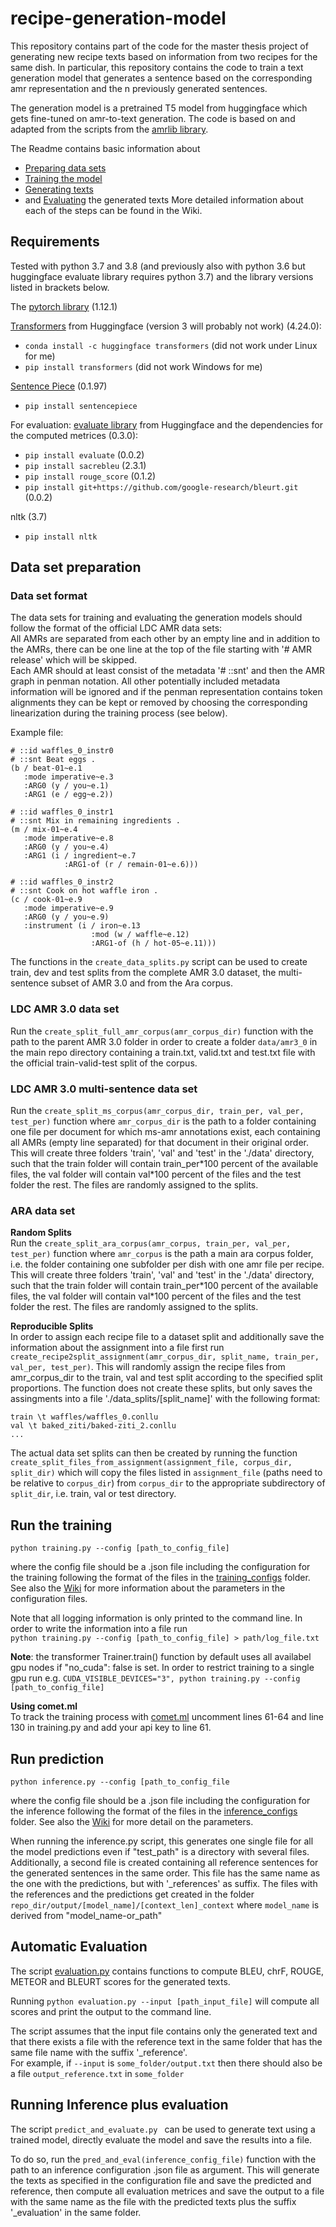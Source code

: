 # recipe-generation-model

This repository contains part of the code for the master thesis project of generating new recipe texts based on information from two recipes for the same dish. In particular, this repository contains the code to train a text generation model that generates a sentence based on the corresponding amr representation and the n previously generated sentences. 

The generation model is a pretrained T5 model from huggingface which gets fine-tuned on amr-to-text generation. The code is based on and adapted from the scripts from the [amrlib library](https://github.com/bjascob/amrlib).

The Readme contains basic information about
* [Preparing data sets](https://github.com/interactive-cookbook/recipe-generation-model#data-set-preparation)
* [Training the model](https://github.com/interactive-cookbook/recipe-generation-model#run-the-training)
* [Generating texts](https://github.com/interactive-cookbook/recipe-generation-model#run-prediction)
* and [Evaluating](https://github.com/interactive-cookbook/recipe-generation-model#automatic-evaluation) the generated texts
More detailed information about each of the steps can be found in the Wiki.

## Requirements 
Tested with python 3.7 and 3.8 (and previously also with python 3.6 but huggingface evaluate library requires python 3.7) and the library versions listed in brackets below.

The [pytorch library](https://pytorch.org/get-started/locally/) (1.12.1)

[Transformers](https://huggingface.co/docs/transformers/installation#install-with-conda) from Huggingface (version 3 will probably not work) (4.24.0):
* `conda install -c huggingface transformers` (did not work under Linux for me)
* `pip install transformers` (did not work Windows for me)

[Sentence Piece](https://github.com/google/sentencepiece#installation) (0.1.97)
* `pip install sentencepiece`

For evaluation: [evaluate library](https://huggingface.co/docs/evaluate/index) from Huggingface and the dependencies for the computed metrices (0.3.0):
* `pip install evaluate` (0.0.2)
* `pip install sacrebleu` (2.3.1)
* `pip install rouge_score` (0.1.2)
* `pip install git+https://github.com/google-research/bleurt.git` (0.0.2)

nltk (3.7)
* `pip install nltk`

## Data set preparation

### Data set format

The data sets for training and evaluating the generation models should follow the format of the official LDC AMR data sets: <br>
All AMRs are separated from each other by an empty line and in addition to the AMRs, there can be one line at the top of the file starting with '# AMR release' which will be skipped. <br>
Each AMR should at least consist of the metadata '# ::snt' and then the AMR graph in penman notation. All other potentially included metadata information will be ignored and if the penman representation contains token alignments they can be kept or removed by choosing the corresponding linearization during the training process (see below). 

Example file:
```
# ::id waffles_0_instr0
# ::snt Beat eggs .
(b / beat-01~e.1
   :mode imperative~e.3
   :ARG0 (y / you~e.1)
   :ARG1 (e / egg~e.2))

# ::id waffles_0_instr1
# ::snt Mix in remaining ingredients .
(m / mix-01~e.4
   :mode imperative~e.8
   :ARG0 (y / you~e.4)
   :ARG1 (i / ingredient~e.7
            :ARG1-of (r / remain-01~e.6)))

# ::id waffles_0_instr2
# ::snt Cook on hot waffle iron .
(c / cook-01~e.9
   :mode imperative~e.9
   :ARG0 (y / you~e.9)
   :instrument (i / iron~e.13
                  :mod (w / waffle~e.12)
                  :ARG1-of (h / hot-05~e.11)))
```

The functions in the `create_data_splits.py` script can be used to create train, dev and test splits from the complete AMR 3.0 dataset, the multi-sentence subset of AMR 3.0 and from the Ara corpus.

### LDC AMR 3.0 data set

Run the `create_split_full_amr_corpus(amr_corpus_dir)` function with the path to the parent AMR 3.0 folder in order to create a folder `data/amr3_0` in the main repo directory containing a train.txt, valid.txt and test.txt file with the official train-valid-test split of the corpus.

### LDC AMR 3.0 multi-sentence data set

Run the `create_split_ms_corpus(amr_corpus_dir, train_per, val_per, test_per)` function where `amr_corpus_dir` is the path to a folder containing one file per document for which ms-amr annotations exist, each containing all AMRs (empty line separated) for that document in their original order. This will create three folders 'train', 'val' and 'test' in the './data' directory, such that the train folder will contain train_per\*100 percent of the available files, the val folder will contain val\*100 percent of the files and the test folder the rest. The files are randomly assigned to the splits.

### ARA data set

**Random Splits**<br>
Run the `create_split_ara_corpus(amr_corpus, train_per, val_per, test_per)` function where `amr_corpus` is the path a main ara corpus folder, i.e. the folder containing one subfolder per dish with one amr file per recipe. This will create three folders 'train', 'val' and 'test' in the './data' directory, such that the train folder will contain train_per\*100 percent of the available files, the val folder will contain val\*100 percent of the files and the test folder the rest. The files are randomly assigned to the splits.

**Reproducible Splits**<br>
In order to assign each recipe file to a dataset split and additionally save the information about the assignment into a file first run `create_recipe2split_assignment(amr_corpus_dir, split_name, train_per, val_per, test_per)`. This will randomly assign the recipe files from amr_corpus_dir to the train, val and test split according to the specified split proportions. The function does not create these splits, but only saves the assingments into a file './data_splits/[split_name]' with the following format: 
```
train \t waffles/waffles_0.conllu
val \t baked_ziti/baked-ziti_2.conllu
...
```

The actual data set splits can then be created by running the function `create_split_files_from_assignment(assignment_file, corpus_dir, split_dir)` which will copy the files listed in `assignment_file` (paths need to be relative to `corpus_dir`) from `corpus_dir` to the appropriate subdirectory of `split_dir`, i.e. train, val or test directory.


## Run the training

`python training.py --config [path_to_config_file]`

where the config file should be a .json file including the configuration for the training following the format of the files in the [training_configs](https://github.com/interactive-cookbook/recipe-generation-model/tree/main/training_configs) folder. See also the [Wiki](https://github.com/interactive-cookbook/recipe-generation-model/wiki/Training-Configuration-Files#run-training) for more information about the parameters in the configuration files. 

Note that all logging information is only printed to the command line. In order to write the information into a file run <br>
`python training.py --config [path_to_config_file] > path/log_file.txt`

**Note**: the transformer Trainer.train() function by default uses all availabel gpu nodes if "no_cuda": false is set. In order to restrict training to a single gpu run e.g. `CUDA_VISIBLE_DEVICES="3", python training.py --config [path_to_config_file]`

**Using comet.ml**<br>
To track the training process with [comet.ml](https://www.comet.com/kastein#projects) uncomment lines 61-64 and line 130 in training.py and add your api key to line 61. 

## Run prediction

`python inference.py --config [path_to_config_file`

where the config file should be a .json file including the configuration for the inference following the format of the files in the [inference_configs](https://github.com/interactive-cookbook/recipe-generation-model/tree/main/inference_configs) folder. See also the [Wiki](https://github.com/interactive-cookbook/recipe-generation-model/wiki/Inference-Configuration-Files) for more detail on the parameters.


When running the inference.py script, this generates one single file for all the model predictions even if "test_path" is a directory with several files. Additionally, a second file is created containing all reference sentences for the generated sentences in the same order. This file has the same name as the one with the predictions, but with '\_references' as suffix. The files with the references and the predictions get created in the folder `repo_dir/output/[model_name]/[context_len]_context` where `model_name` is derived from "model_name-or_path"


## Automatic Evaluation

The script [evaluation.py](https://github.com/interactive-cookbook/recipe-generation-model/blob/main/evaluation.py) contains functions to compute BLEU, chrF, ROUGE, METEOR and BLEURT scores for the generated texts. 

Running `python evaluation.py --input [path_input_file]` will compute all scores and print the output to the command line.

The script assumes that the input file contains only the generated text and that there exists a file with the reference text in the same folder that has the same file name with the suffix '_reference'. <br>
For example, if `--input` is `some_folder/output.txt` then there should also be a file `output_reference.txt` in `some_folder`


## Running Inference plus evaluation

The script `predict_and_evaluate.py ` can be used to generate text using a trained model, directly evaluate the model and save the results into a file. 

To do so, run the `pred_and_eval(inference_config_file)` function with the path to an inference configuration .json file as argument. This will generate the texts as specified in the configuration file and save the predicted and reference, then compute all evaluation metrices and save the output to a file with the same name as the file with the predicted texts plus the suffix '\_evaluation' in the same folder.
